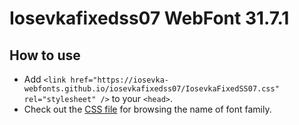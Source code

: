 # Iosevkafixedss07 WebFont 31.7.1

## How to use

- Add `<link href="https://iosevka-webfonts.github.io/iosevkafixedss07/IosevkaFixedSS07.css" rel="stylesheet" />` to your `<head>`.
- Check out the [CSS file](./IosevkaFixedSS07.css) for browsing the name of font family.
